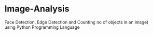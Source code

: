# Image-Analysis
Face Detection, Edge Detection and Counting no of objects in an image) using Python Programming Language
